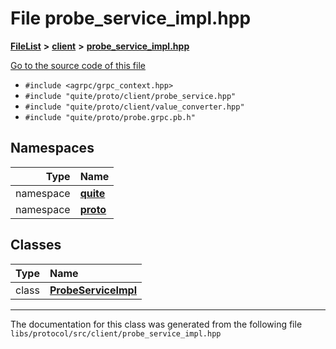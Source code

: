 

# File probe\_service\_impl.hpp



[**FileList**](files.md) **>** [**client**](dir_5522d6aca5c3fb454e911c5582f2e576.md) **>** [**probe\_service\_impl.hpp**](probe__service__impl_8hpp.md)

[Go to the source code of this file](probe__service__impl_8hpp_source.md)



* `#include <agrpc/grpc_context.hpp>`
* `#include "quite/proto/client/probe_service.hpp"`
* `#include "quite/proto/client/value_converter.hpp"`
* `#include "quite/proto/probe.grpc.pb.h"`













## Namespaces

| Type | Name |
| ---: | :--- |
| namespace | [**quite**](namespacequite.md) <br> |
| namespace | [**proto**](namespacequite_1_1proto.md) <br> |


## Classes

| Type | Name |
| ---: | :--- |
| class | [**ProbeServiceImpl**](classquite_1_1proto_1_1ProbeServiceImpl.md) <br> |



















































------------------------------
The documentation for this class was generated from the following file `libs/protocol/src/client/probe_service_impl.hpp`

